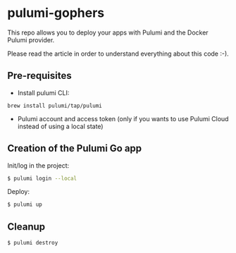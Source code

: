 # pulumi-gophers

This repo allows you to deploy your apps with Pulumi and the Docker Pulumi provider.

Please read the article in order to understand everything about this code :-).

## Pre-requisites

* Install pulumi CLI:

```
brew install pulumi/tap/pulumi
```

* Pulumi account and access token (only if you wants to use Pulumi Cloud instead of using a local state)

## Creation of the Pulumi Go app

Init/log in the project:

```bash
$ pulumi login --local
```

Deploy:

```bash
$ pulumi up
```

## Cleanup

```bash
$ pulumi destroy
```
